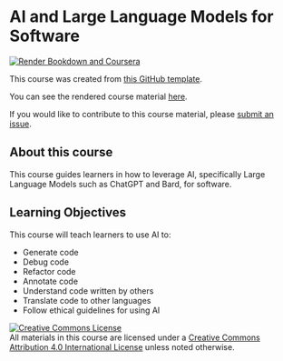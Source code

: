 # AI and Large Language Models for Software

[![Render Bookdown and Coursera](https://github.com/jhudsl/OTTR_Template/actions/workflows/render-all.yml/badge.svg)](https://github.com/jhudsl/OTTR_Template/actions/workflows/render-all.yml)

This course was created from [this GitHub template](https://github.com/jhudsl/OTTR_Template).

You can see the rendered course material [here](https://hutchdatascience.org/AI_for_Efficient_Programming/).

If you would like to contribute to this course material, please [submit an issue](https://github.com/fhdsl/AI_for_Efficient_Programming/issues).

## About this course

This course guides learners in how to leverage AI, specifically Large Language Models such as ChatGPT and Bard, for software. 

## Learning Objectives

This course will teach learners to use AI to:  

- Generate code
- Debug code
- Refactor code
- Annotate code
- Understand code written by others
- Translate code to other languages
- Follow ethical guidelines for using AI

<a rel="license" href="http://creativecommons.org/licenses/by/4.0/"><img alt="Creative Commons License" style="border-width:0" src="https://i.creativecommons.org/l/by/4.0/88x31.png" /></a><br />All materials in this course are licensed under a <a rel="license" href="http://creativecommons.org/licenses/by/4.0/">Creative Commons Attribution 4.0 International License</a> unless noted otherwise.
